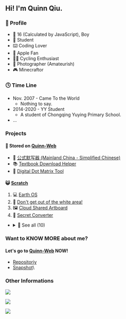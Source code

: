 ## Hi! I'm Quinn Qiu.

### 🤣 Profile

- 👨 16 (Calculated by JavaScript), Boy
- 🏫 Student
- ⌨️ Coding Lover
- 📱 Apple Fan
- 🚴‍♂️ Cycling Enthusiast
- 🌅 Photographer (Amateurish)
- 🎮 Minecraftor

### 🕓 Time Line

- Nov. 2007 - Came To the World
  - Nothing to say.
- 2014-2020 - YY Student
  - A student of Chongqing Yuying Primary School.
- ...

### Projects

#### 💾 Stored on <a href="https://quinn0823.github.io/projects/" target="_blank">Quinn-Web</a>

- 📝 <a href="https://quinn0823.github.io/projects/公式默写器.html" target="_blank">公式默写器 (Mainland China - Simplified Chinese)</a>
- 📚 <a href="https://quinn0823.github.io/projects/tdh/" target="_blank">Textbook Download Helper</a>
- 🔢 <a href="https://quinn0823.github.io/projects/ddmt/" target="_blank">Digital Dot Matrix Tool</a>


#### 😺 <a href="https://scratch.mit.edu/" target="_blank">Scratch</a>

1. 💻 <a href="https://scratch.mit.edu/projects/413381564" target="_blank">Earth OS</a>
2. 🔲 <a href="https://scratch.mit.edu/projects/416589271" target="_blank">Don't get out of the white area!</a>
3. 🖼️ <a href="https://scratch.mit.edu/projects/417509515" target="_blank">Cloud Shared Artboard</a>
4. 🔐 <a href="https://scratch.mit.edu/projects/380777230" target="_blank">Secret Converter</a>

- <details>
    <summary>👀 See all (10)</summary>

    - 🖥️ OS (2)
        - 💻 <a href="https://scratch.mit.edu/projects/413381564" target="_blank">Earth OS</a>
        - 🛠️ <a href="https://scratch.mit.edu/projects/410305536" target="_blank">Earth OS ʙᴇᴛᴀ</a>

    - 🎮 Games(3) 
        - 🔲 <a href="https://scratch.mit.edu/projects/416589271" target="_blank">Don't get out of the white area!</a>
        - 💃 <a href="https://scratch.mit.edu/projects/414137279" target="_blank">Don't move!</a>
        - 🔇 <a href="https://scratch.mit.edu/projects/415955109/" target="_blank">Don't make a sound!</a>

    - 🎨 Arts (1)
        - 🖼️ <a href="https://scratch.mit.edu/projects/417509515" target="_blank">Cloud Shared Artboard</a>

    - 🎶 Songs (1)
        - 🔢 <a href="https://scratch.mit.edu/projects/410036839" target="_blank">3.14 - A Song Of π (2500 Decimal Places)</a>

    - 🏃🏻‍♂️ Animations (1)
        - 🌄 <a href="https://scratch.mit.edu/projects/410051645" target="_blank">4 Seasons</a>

    - 🔨 Tools (1)
        - 🔐 <a href="https://scratch.mit.edu/projects/380777230" target="_blank">Secret Converter</a>

    - 📔 Tutorials (1)
        - 😎 <a href="https://scratch.mit.edu/projects/419850174" target="_blank">Emojis That Can Be Used On Scratch</a>

</details>

### Want to KNOW MORE about me?

#### Let's go to <a href="https://quinn0823.github.io/projects/" target="_blank">Quinn-Web</a> NOW!

- <a href="https://github.com/Quinn0823/quinn0823.github.io" target="_blank">Repositoriy
- </a><a href="https://quinn0823.github.io/website.html" target="_blank">Snapshot</a>\

### Other Informations

![](https://github-readme-stats.vercel.app/api?username=Quinn0823&count_private=true&show_icons=true&rank_icon=percentile&text_bold=false&title_color=6699cc&text_color=000000&icon_color=6699cc&border_color=6699cc&bg_color=ffffff#gh-light-mode-only)

<!-- ![](https://github-readme-stats.vercel.app/api?username=Quinn0823&count_private=true&show_icons=true&rank_icon=percentile&text_bold=false&title_color=ffffff&text_color=ffffff&icon_color=99ccff&border_color=99ccff&bg_color=6699cc#gh-dark-mode-only) -->


[![](https://github-readme-stats.vercel.app/api/pin/?username=quinn0823&repo=quinn0823.github.io&show_owner=true&title_color=6699cc&text_color=000000&icon_color=6699cc&border_color=6699cc&bg_color=ffffff#gh-light-mode-only)](https://github.com/quinn0823/quinn0823.github.io/)

<!-- [![](https://github-readme-stats.vercel.app/api/pin/?username=quinn0823&repo=quinn0823.github.io&show_owner=true&title_color=fff&text_color=fff&icon_color=99ccff&border_color=99ccff&bg_color=6699cc#gh-dark-mode-only)](https://github.com/quinn0823/quinn0823.github.io/) -->


![](https://github-readme-stats.vercel.app/api/top-langs/?username=quinn0823&title_color=6699cc&text_color=000000&icon_color=6699cc&border_color=6699cc&bg_color=ffffff#gh-light-mode-only)

<!-- ![](https://github-readme-stats.vercel.app/api/top-langs/?username=quinn0823&title_color=fff&text_color=fff&border_color=99ccff&bg_color=6699cc#gh-dark-mode-only) -->


<!--
**Quinn0823/Quinn0823** is a ✨ _special_ ✨ repository because its `README.md` (this file) appears on your GitHub profile.

### Hi there 👋

- 🔭 I’m currently working on ...
- 🌱 I’m currently learning ...
- 👯 I’m looking to collaborate on ...
- 🤔 I’m looking for help with ...
- 💬 Ask me about ...
- 📫 How to reach me: ...
- 😄 Pronouns: ...
- ⚡ Fun fact: ...
  -->